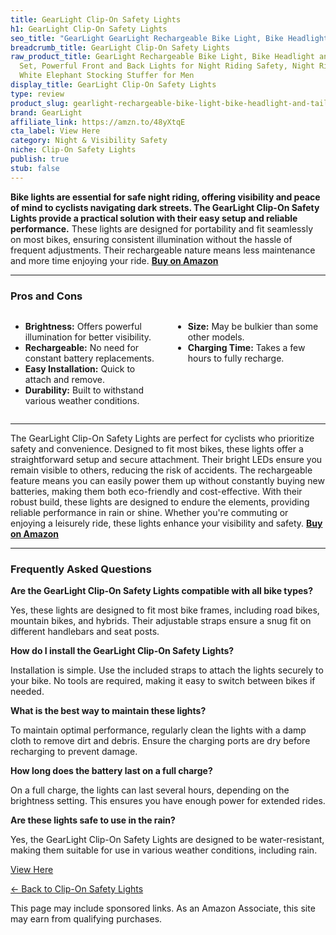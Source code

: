 ```yaml
---
title: GearLight Clip-On Safety Lights
h1: GearLight Clip-On Safety Lights
seo_title: "GearLight GearLight Rechargeable Bike Light, Bike Headlight\u2026"
breadcrumb_title: GearLight Clip-On Safety Lights
raw_product_title: GearLight Rechargeable Bike Light, Bike Headlight and Tail Light
  Set, Powerful Front and Back Lights for Night Riding Safety, Night Riding Accessories,
  White Elephant Stocking Stuffer for Men
display_title: GearLight Clip-On Safety Lights
type: review
product_slug: gearlight-rechargeable-bike-light-bike-headlight-and-tail-light-set-pow-0845b318
brand: GearLight
affiliate_link: https://amzn.to/48yXtqE
cta_label: View Here
category: Night & Visibility Safety
niche: Clip-On Safety Lights
publish: true
stub: false
---
```


<div id="intro" class="full-width">
  <p><strong>Bike lights are essential for safe night riding, offering visibility and peace of mind to cyclists navigating dark streets. The GearLight Clip-On Safety Lights provide a practical solution with their easy setup and reliable performance.</strong> These lights are designed for portability and fit seamlessly on most bikes, ensuring consistent illumination without the hassle of frequent adjustments. Their rechargeable nature means less maintenance and more time enjoying your ride. <a href="https://amzn.to/48yXtqE" rel="nofollow sponsored noopener" target="_blank"><strong>Buy on Amazon</strong></a></p>
</div>

<hr />
<h3 id="pros-cons">Pros and Cons</h3>
<div class="pc-grid" style="display:grid;grid-template-columns:1fr 1fr;gap:16px;">
  <ul>
    <li><strong>Brightness:</strong> Offers powerful illumination for better visibility.</li>
    <li><strong>Rechargeable:</strong> No need for constant battery replacements.</li>
    <li><strong>Easy Installation:</strong> Quick to attach and remove.</li>
    <li><strong>Durability:</strong> Built to withstand various weather conditions.</li>
  </ul>
  <ul>
    <li><strong>Size:</strong> May be bulkier than some other models.</li>
    <li><strong>Charging Time:</strong> Takes a few hours to fully recharge.</li>
  </ul>
</div>
<hr />

<div class="full-width">
  <p>The GearLight Clip-On Safety Lights are perfect for cyclists who prioritize safety and convenience. Designed to fit most bikes, these lights offer a straightforward setup and secure attachment. Their bright LEDs ensure you remain visible to others, reducing the risk of accidents. The rechargeable feature means you can easily power them up without constantly buying new batteries, making them both eco-friendly and cost-effective. With their robust build, these lights are designed to endure the elements, providing reliable performance in rain or shine. Whether you're commuting or enjoying a leisurely ride, these lights enhance your visibility and safety. <a href="https://amzn.to/48yXtqE" rel="nofollow sponsored noopener" target="_blank"><strong>Buy on Amazon</strong></a></p>
</div>

<hr />
<h3 id="faqs">Frequently Asked Questions</h3>

<p><strong>Are the GearLight Clip-On Safety Lights compatible with all bike types?</strong></p>
<p>Yes, these lights are designed to fit most bike frames, including road bikes, mountain bikes, and hybrids. Their adjustable straps ensure a snug fit on different handlebars and seat posts.</p>

<p><strong>How do I install the GearLight Clip-On Safety Lights?</strong></p>
<p>Installation is simple. Use the included straps to attach the lights securely to your bike. No tools are required, making it easy to switch between bikes if needed.</p>

<p><strong>What is the best way to maintain these lights?</strong></p>
<p>To maintain optimal performance, regularly clean the lights with a damp cloth to remove dirt and debris. Ensure the charging ports are dry before recharging to prevent damage.</p>

<p><strong>How long does the battery last on a full charge?</strong></p>
<p>On a full charge, the lights can last several hours, depending on the brightness setting. This ensures you have enough power for extended rides.</p>

<p><strong>Are these lights safe to use in the rain?</strong></p>
<p>Yes, the GearLight Clip-On Safety Lights are designed to be water-resistant, making them suitable for use in various weather conditions, including rain.</p>
<p><a class="btn" href="https://amzn.to/48yXtqE" target="_blank" rel="nofollow sponsored noopener">View Here</a></p>
<p><a href="/roundups/night-visibility-safety/clip-on-safety-lights/">← Back to Clip-On Safety Lights</a></p>
<aside class="disclosure">This page may include sponsored links. As an Amazon Associate, this site may earn from qualifying purchases.</aside>
